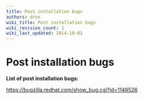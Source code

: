 ```yaml
---
title: Post installation bugs
authors: dron
wiki_title: Post installation bugs
wiki_revision_count: 1
wiki_last_updated: 2014-10-01
---
```


# Post installation bugs

**List of post installation bugs:**

<https://bugzilla.redhat.com/show_bug.cgi?id=1148526>
